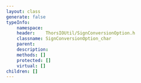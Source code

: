 ```yaml
---
layout: class
generate: false
typeInfo:
    namespace: 
    header:    ThorsIOUtil/SignConversionOption.h
    classname: SignConversionOption_char
    parent:    
    description: 
    methods: []
    protected: []
    virtual: []
children: []
---
```

